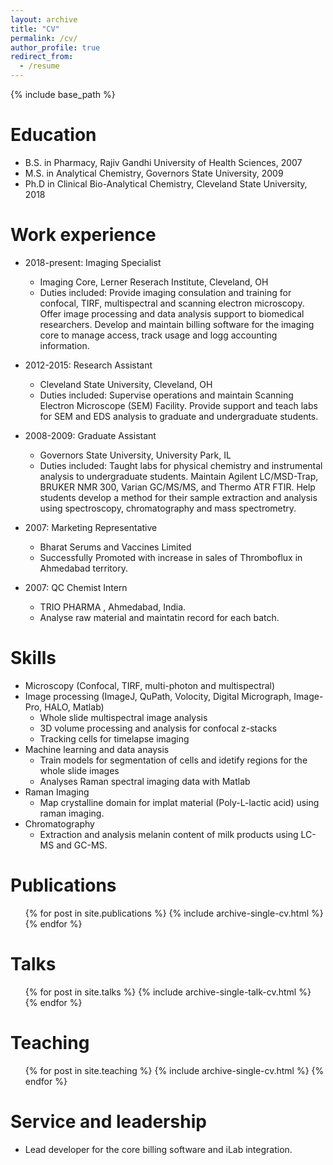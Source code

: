 ```yaml
---
layout: archive
title: "CV"
permalink: /cv/
author_profile: true
redirect_from:
  - /resume
---
```


{% include base_path %}

Education
======
* B.S. in Pharmacy, Rajiv Gandhi University of Health Sciences, 2007
* M.S. in Analytical Chemistry, Governors State University, 2009
* Ph.D in Clinical Bio-Analytical Chemistry, Cleveland State University, 2018

Work experience
======
* 2018-present: Imaging Specialist
  * Imaging Core, Lerner Reserach Institute, Cleveland, OH
  * Duties included: Provide imaging consulation and training for confocal, TIRF, multispectral and scanning electron microscopy. Offer image processing and data analysis support to biomedical researchers. Develop and maintain billing software for the imaging core to manage access, track usage and logg accounting information.  

* 2012-2015: Research Assistant
  * Cleveland State University, Cleveland, OH
  * Duties included: Supervise operations and maintain Scanning Electron Microscope (SEM) Facility. Provide support and teach labs for SEM and EDS analysis to graduate and undergraduate students.
  
* 2008-2009: Graduate Assistant
  * Governors State University, University Park, IL
  * Duties included: Taught labs for physical chemistry and instrumental analysis to undergraduate students. Maintain Agilent LC/MSD-Trap, BRUKER NMR 300, Varian GC/MS/MS, and Thermo ATR FTIR. Help students develop a method for their sample extraction and analysis using spectroscopy, chromatography and mass spectrometry.
  
* 2007: Marketing Representative
  * Bharat Serums and Vaccines Limited
  * Successfully Promoted with increase in sales of Thromboflux in Ahmedabad territory.
  
* 2007: QC Chemist Intern
   * TRIO PHARMA , Ahmedabad, India.
   * Analyse raw material and maintatin record for each batch.
  
Skills
======
* Microscopy (Confocal, TIRF, multi-photon and multispectral)
* Image processing (ImageJ, QuPath, Volocity, Digital Micrograph, Image-Pro, HALO, Matlab)
  * Whole slide multispectral image analysis
  * 3D volume processing and analysis for confocal z-stacks
  * Tracking cells for timelapse imaging
* Machine learning and data anaysis
  * Train models for segmentation of cells and idetify regions for the whole slide images
  * Analyses Raman spectral imaging data with Matlab
* Raman Imaging
  * Map crystalline domain for implat material (Poly-L-lactic acid) using raman imaging.
* Chromatography
  * Extraction and analysis melanin content of milk products using LC-MS and GC-MS.

Publications
======
  <ul>{% for post in site.publications %}
    {% include archive-single-cv.html %}
  {% endfor %}</ul>
  
Talks
======
  <ul>{% for post in site.talks %}
    {% include archive-single-talk-cv.html %}
  {% endfor %}</ul>
  
Teaching
======
  <ul>{% for post in site.teaching %}
    {% include archive-single-cv.html %}
  {% endfor %}</ul>
  
Service and leadership
======
* Lead developer for the core billing software and iLab integration.
